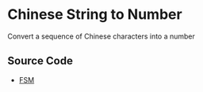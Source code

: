 # Chinese String to Number

Convert a sequence of Chinese characters into a number

## Source Code

- [FSM](../src/chinese2num.py)
